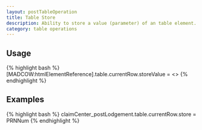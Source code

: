 ```yaml
---
layout: postTableOperation
title: Table Store
description: Ability to store a value (parameter) of an table element.
category: table operations
---
```


## Usage
{% highlight bash %}
[MADCOW:htmlElementReference].table.currentRow.storeValue = <<text value to store>>
{% endhighlight %}

## Examples

{% highlight bash %}
claimCenter_postLodgement.table.currentRow.store = PRNNum
{% endhighlight %}


